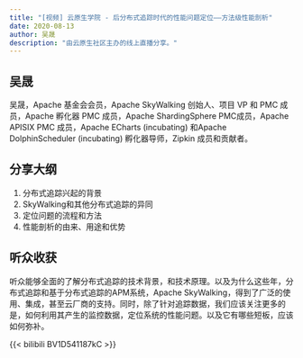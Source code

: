 ```yaml
---
title: "[视频] 云原生学院 - 后分布式追踪时代的性能问题定位——方法级性能剖析"
date: 2020-08-13
author: 吴晟
description: "由云原生社区主办的线上直播分享。"
---
```


## 吴晟

吴晟，Apache 基金会会员，Apache SkyWalking 创始人、项目 VP 和 PMC 成员，Apache 孵化器 PMC 成员，Apache ShardingSphere PMC成员，Apache APISIX PMC 成员，Apache ECharts (incubating) 和Apache DolphinScheduler (incubating) 孵化器导师，Zipkin 成员和贡献者。

## 分享大纲

1. 分布式追踪兴起的背景
2. SkyWalking和其他分布式追踪的异同
3. 定位问题的流程和方法
4. 性能剖析的由来、用途和优势

## 听众收获

听众能够全面的了解分布式追踪的技术背景，和技术原理。以及为什么这些年，分布式追踪和基于分布式追踪的APM系统，Apache SkyWalking，得到了广泛的使用、集成，甚至云厂商的支持。同时，除了针对追踪数据，我们应该关注更多的是，如何利用其产生的监控数据，定位系统的性能问题。以及它有哪些短板，应该如何弥补。

{{< bilibili BV1D541187kC >}}